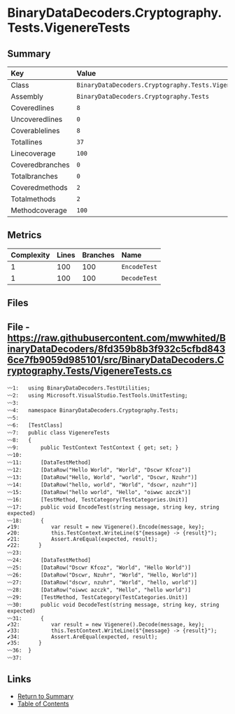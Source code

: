 ﻿# BinaryDataDecoders.Cryptography.Tests.VigenereTests

## Summary

| Key             | Value                                                 |
| :-------------- | :---------------------------------------------------- |
| Class           | `BinaryDataDecoders.Cryptography.Tests.VigenereTests` |
| Assembly        | `BinaryDataDecoders.Cryptography.Tests`               |
| Coveredlines    | `8`                                                   |
| Uncoveredlines  | `0`                                                   |
| Coverablelines  | `8`                                                   |
| Totallines      | `37`                                                  |
| Linecoverage    | `100`                                                 |
| Coveredbranches | `0`                                                   |
| Totalbranches   | `0`                                                   |
| Coveredmethods  | `2`                                                   |
| Totalmethods    | `2`                                                   |
| Methodcoverage  | `100`                                                 |

## Metrics

| Complexity | Lines | Branches | Name         |
| :--------- | :---- | :------- | :----------- |
| 1          | 100   | 100      | `EncodeTest` |
| 1          | 100   | 100      | `DecodeTest` |

## Files

## File - https://raw.githubusercontent.com/mwwhited/BinaryDataDecoders/8fd359b8b3f932c5cfbd8436ce7fb9059d985101/src/BinaryDataDecoders.Cryptography.Tests/VigenereTests.cs

```CSharp
〰1:   using BinaryDataDecoders.TestUtilities;
〰2:   using Microsoft.VisualStudio.TestTools.UnitTesting;
〰3:   
〰4:   namespace BinaryDataDecoders.Cryptography.Tests;
〰5:   
〰6:   [TestClass]
〰7:   public class VigenereTests
〰8:   {
〰9:       public TestContext TestContext { get; set; }
〰10:  
〰11:      [DataTestMethod]
〰12:      [DataRow("Hello World", "World", "Dscwr Kfcoz")]
〰13:      [DataRow("Hello, World", "world", "Dscwr, Nzuhr")]
〰14:      [DataRow("hello, world", "World", "dscwr, nzuhr")]
〰15:      [DataRow("hello world", "Hello", "oiwwc azczk")]
〰16:      [TestMethod, TestCategory(TestCategories.Unit)]
〰17:      public void EncodeTest(string message, string key, string expected)
〰18:      {
✔19:          var result = new Vigenere().Encode(message, key);
✔20:          this.TestContext.WriteLine($"{message} -> {result}");
✔21:          Assert.AreEqual(expected, result);
✔22:      }
〰23:  
〰24:      [DataTestMethod]
〰25:      [DataRow("Dscwr Kfcoz", "World", "Hello World")]
〰26:      [DataRow("Dscwr, Nzuhr", "World", "Hello, World")]
〰27:      [DataRow("dscwr, nzuhr", "World", "hello, world")]
〰28:      [DataRow("oiwwc azczk", "Hello", "hello world")]
〰29:      [TestMethod, TestCategory(TestCategories.Unit)]
〰30:      public void DecodeTest(string message, string key, string expected)
〰31:      {
✔32:          var result = new Vigenere().Decode(message, key);
✔33:          this.TestContext.WriteLine($"{message} -> {result}");
✔34:          Assert.AreEqual(expected, result);
✔35:      }
〰36:  }
〰37:  
```

## Links

* [Return to Summary](Summary.md)
* [Table of Contents](../TOC.md)

